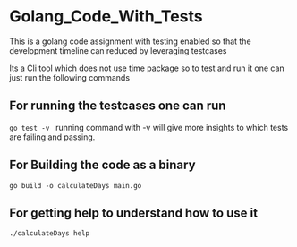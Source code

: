 # Golang_Code_With_Tests
This is a golang code assignment with testing enabled so that the development timeline can reduced by leveraging testcases


Its a Cli tool which does not use time package so to test and run it one can just run the following commands 
## For running the testcases one can run 
``` go test -v  ```
running command with -v will give more insights to which tests are failing and passing.

## For Building the code as a binary
``` go build -o calculateDays main.go ```

## For getting help to understand how to use it 
``` ./calculateDays help  ```


